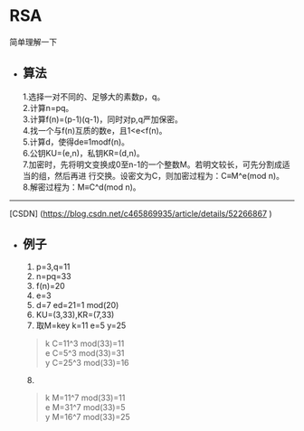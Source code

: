 # **RSA** 
简单理解一下
- ## 算法 
  1.选择一对不同的、足够大的素数p，q。<br>  2.计算n=pq。<br>
  3.计算f(n)=(p-1)(q-1)，同时对p,q严加保密。<br>
  4.找一个与f(n)互质的数e，且1<e<f(n)。<br>
  5.计算d，使得de≡1modf(n)。<br>
  6.公钥KU=(e,n)，私钥KR=(d,n)。<br>
  7.加密时，先将明文变换成0至n-1的一个整数M。若明文较长，可先分割成适当的组，然后再进       行交换。设密文为C，则加密过程为：C≡M^e(mod n)。<br> 
  8.解密过程为：M≡C^d(mod n)。
--------------------- 
[CSDN] (https://blog.csdn.net/c465869935/article/details/52266867 )

- ## 例子
    1. p=3,q=11  <br>
    2. n=pq=33   <br>
    3. f(n)=20   <br>
    4. e=3       <br>
    5. d=7   ed=21=1 mod(20) <br>
    6. KU=(3,33),KR=(7,33)<br>
    7. 取M=key  k=11 e=5 y=25<br>
    >k C=11^3 mod(33)=11<br>
     e C=5^3  mod(33)=31<br>
     y C=25^3 mod(33)=16<br>

    8.
    >k M=11^7 mod(33)=11<br>
     e M=31^7 mod(33)=5<br>
     y M=16^7 mod(33)=25<br>
